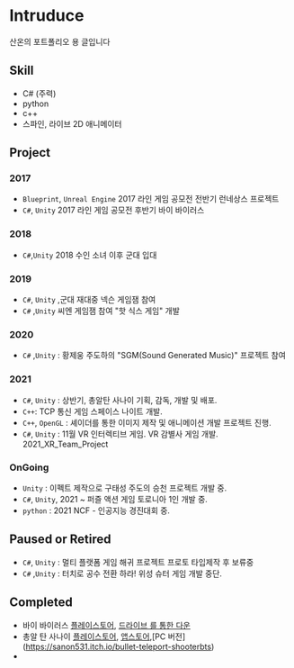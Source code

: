 # Intruduce
산온의 포트폴리오 용 글입니다


## Skill

- C# (주력)
- python
- c++
- 스파인, 라이브 2D 애니메이터

## Project

### 2017
- `Blueprint`, `Unreal Engine`  2017 라인 게임 공모전 전반기 런네상스 프로젝트 
- `C#`, `Unity`  2017 라인 게임 공모전 후반기 바이 바이러스
### 2018
- `C#`,`Unity` 2018 수인 소녀 이후 군대 입대 

### 2019
- `C#`, `Unity` ,군대 재대중 넥슨 게임잼 참여
- `C#` ,`Unity` 씨엔 게임잼 참여 "핫 식스 게임" 개발

### 2020 
- `C#` ,`Unity` : 황제웅 주도하의 "SGM(Sound Generated Music)" 프로젝트 참여

### 2021 
-  `C#`, `Unity` : 상반기, 총알탄 사나이 기획, 감독, 개발 및 배포.
-  `C++`: TCP 통신  게임 스페이스 나이트 개발.
-  `C++`, `OpenGL` : 셰이더를 통한 이미지 제작 및 애니메이션 개발 프로젝트 진행. 
-  `C#`, `Unity` : 11월 VR 인터렉티브 게임. VR 감별사 게임 개발. 2021_XR_Team_Project

### OnGoing
-  `Unity` : 이펙트 제작으로 구태성 주도의 승천 프로젝트 개발 중.
-  `C#`, `Unity`, 2021 ~ 퍼즐 액션 게임 토로니아 1인 개발 중.
-  `python` : 2021 NCF - 인공지능 경진대회 중.

## Paused or Retired
-  `C#`, `Unity` : 멀티 플랫폼 게임 해귀 프로젝트 프로토 타입제작 후 보류중 
-  `C#` ,`Unity` : 터치로 공수 전환 하라! 위성 슈터 게임 개발 중단.

## Completed
- 바이 바이러스 [플레이스토어](https://play.google.com/store/apps/details?id=com.CIEN.ByVirus), [드라이브 를 통한 다운](https://sanon531.itch.io/byvirus-save) 
- 총알 탄 사나이 [플레이스토어](https://play.google.com/store/apps/details?id=com.Cien.BTS), [앱스토어](https://apps.apple.com/us/app/bullet-teleport-shooter/id1585531386#?),[PC 버전](https://sanon531.itch.io/bullet-teleport-shooterbts)
- 



